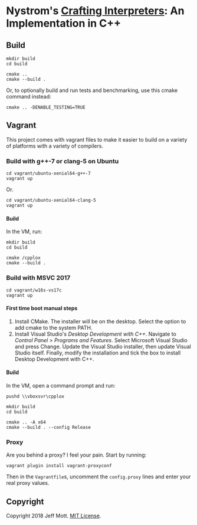 # Nystrom's [Crafting Interpreters](http://www.craftinginterpreters.com/): An Implementation in C++

## Build

    mkdir build
    cd build

    cmake ..
    cmake --build .

Or, to optionally build and run tests and benchmarking, use this cmake command instead:

    cmake .. -DENABLE_TESTING=TRUE

## Vagrant

This project comes with vagrant files to make it easier to build on a variety of platforms with a variety of compilers.

### Build with g++-7 or clang-5 on Ubuntu

    cd vagrant/ubuntu-xenial64-g++-7
    vagrant up

Or.

    cd vagrant/ubuntu-xenial64-clang-5
    vagrant up

#### Build

In the VM, run:

    mkdir build
    cd build

    cmake /cpplox
    cmake --build .

### Build with MSVC 2017

    cd vagrant/w16s-vs17c
    vagrant up

#### First time boot manual steps

1. Install CMake. The installer will be on the desktop. Select the option to add cmake to the system PATH.
2. Install Visual Studio's _Desktop Development with C++_. Navigate to _Control Panel_ > _Programs and Features_. Select Microsoft Visual Studio and press Change. Update the Visual Studio installer, then update Visual Studio itself. Finally, modify the installation and tick the box to install Desktop Development with C++.

#### Build

In the VM, open a command prompt and run:

    pushd \\vboxsvr\cpplox

    mkdir build
    cd build

    cmake .. -A x64
    cmake --build . --config Release

### Proxy

Are you behind a proxy? I feel your pain. Start by running:

    vagrant plugin install vagrant-proxyconf

Then in the `Vagrantfile`s, uncomment the `config.proxy` lines and enter your real proxy values.

## Copyright

Copyright 2018 Jeff Mott. [MIT License](https://opensource.org/licenses/MIT).
